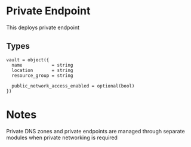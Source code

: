 # Private Endpoint

This deploys private endpoint

## Types

```hcl
vault = object({
  name           = string
  location       = string
  resource_group = string

  public_network_access_enabled = optional(bool)
})
```

# Notes

Private DNS zones and private endpoints are managed through separate modules when private networking is required
